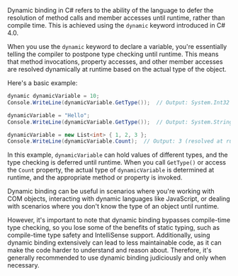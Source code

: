 Dynamic binding in C# refers to the ability of the language to defer the resolution of method calls and member accesses until runtime, rather than compile time. This is achieved using the `dynamic` keyword introduced in C# 4.0.

When you use the `dynamic` keyword to declare a variable, you're essentially telling the compiler to postpone type checking until runtime. This means that method invocations, property accesses, and other member accesses are resolved dynamically at runtime based on the actual type of the object.

Here's a basic example:

```csharp
dynamic dynamicVariable = 10;
Console.WriteLine(dynamicVariable.GetType());  // Output: System.Int32

dynamicVariable = "Hello";
Console.WriteLine(dynamicVariable.GetType());  // Output: System.String

dynamicVariable = new List<int> { 1, 2, 3 };
Console.WriteLine(dynamicVariable.Count);  // Output: 3 (resolved at runtime)
```

In this example, `dynamicVariable` can hold values of different types, and the type checking is deferred until runtime. When you call `GetType()` or access the `Count` property, the actual type of `dynamicVariable` is determined at runtime, and the appropriate method or property is invoked.

Dynamic binding can be useful in scenarios where you're working with COM objects, interacting with dynamic languages like JavaScript, or dealing with scenarios where you don't know the type of an object until runtime.

However, it's important to note that dynamic binding bypasses compile-time type checking, so you lose some of the benefits of static typing, such as compile-time type safety and IntelliSense support. Additionally, using dynamic binding extensively can lead to less maintainable code, as it can make the code harder to understand and reason about. Therefore, it's generally recommended to use dynamic binding judiciously and only when necessary.